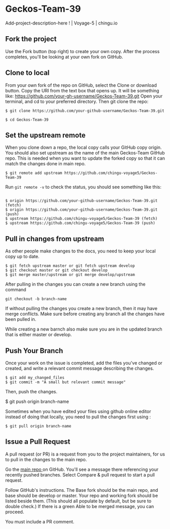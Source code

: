 # Geckos-Team-39
Add-project-description-here ! | Voyage-5 | chingu.io

<h2> Fork the project </h2>

Use the Fork button (top right) to create your own copy. After the process completes, you'll be looking at your own fork on GitHub.

<h2> Clone to local </h2>

From your own fork of the repo on GitHub, select the Clone or download button. Copy the URI from the text box that opens up. It will be something like: https://github.com/your-gh-username/Geckos-Team-39.git
Open your terminal, and cd to your preferred directory. Then git clone the repo:

```
$ git clone https://github.com/your-github-username/Geckos-Team-39.git

$ cd Geckos-Team-39
```
<h2> Set the upstream remote </h2>

When you clone down a repo, the local copy calls your GitHub copy origin. You should also set upstream as the name of the main Geckos-Team GitHub repo. This is needed when you want to update the forked copy so that it can match the changes done in main repo.

```
$ git remote add upstream https://github.com/chingu-voyage5/Geckos-Team-39
```

Run `git remote -v` to check the status, you should see something like this:

```

$ origin https://github.com/your-github-username/Geckos-Team-39.git (fetch)
$ origin https://github.com/your-github-username/Geckos-Team-39.git (push)
$ upstream https://github.com/chingu-voyage5/Geckos-Team-39 (fetch)
$ upstream https://github.com/chingu-voyage5/Geckos-Team-39 (push)

```
<h2> Pull in changes from upstream </h2>

As other people make changes to the docs, you need to keep your local copy up to date.

```
$ git fetch upstream master or git fetch upstream develop
$ git checkout master or git checkout develop
$ git merge master/upstream or git merge develop/upstream

```
After pulling in the changes you can create a new branch using the command 

```
git checkout -b branch-name
```
If without pulling the changes you create a new branch, then it may have merge conflicts. Make sure before creating any branch all the changes have been pulled in.

While creating a new barnch also make sure you are in the updated branch that is either master or develop.

<h2> Push Your Branch </h2>

Once your work on the issue is completed, add the files you've changed or created, and write a relevant commit message describing the changes.

```
$ git add my_changed_files
$ git commit -m "A small but relevant commit message"
```

Then, push the changes. 

$ git push origin branch-name

Sometimes when you have edited your files using github online editor instead of doing that locally, you need to pull the changes first
using :

```
$ git pull origin branch-name

```
<h2> Issue a Pull Request </h2>

A pull request (or PR) is a request from you to the project maintainers, for us to pull in the changes to the main repo.

Go the <a href ="https://github.com/chingu-voyage5/Geckos-Team-39"> main repo </a> on GitHub. You'll see a message there referencing your recently pushed branches. Select Compare & pull request to start a pull request.

Follow GitHub's instructions. The Base fork should be the main repo, and base should be develop or master. Your repo and working fork should be listed beside them. (This should all populate by default, but be sure to double check.) If there is a green Able to be merged message, you can proceed.

You must include a PR comment.

